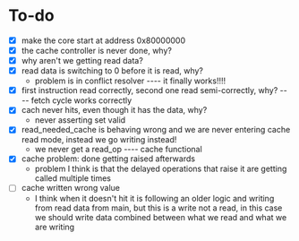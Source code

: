 # To-do
- [x] make the core start at address 0x80000000
- [x] the cache controller is never done, why?
- [x] why aren't we getting read data?
- [x] read data is switching to 0 before it is read, why?
    - problem is in conflict resolver
---- it finally works!!!!
- [x] first instruction read correctly, second one read semi-correctly, why?
---- fetch cycle works correctly
- [x] cach never hits, even though it has the data, why?
    - never asserting set valid
- [x] read_needed_cache is behaving wrong and we are never entering cache read mode, instead we go writing instead!
    - we never get a read_op
---- cache functional
- [x] cache problem: done getting raised afterwards
    - problem I think is that the delayed operations that raise it are getting called multiple times
- [ ] cache written wrong value
    - I think when it doesn't hit it is following an older logic and writing from read data from main, but this is a write not a read, in this case we should write data combined between what we read and what we are writing

